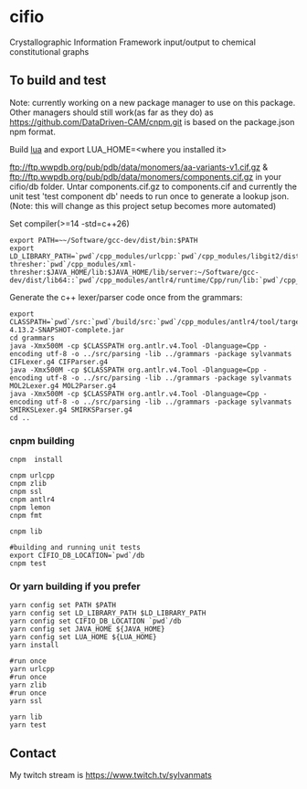 # cifio
Crystallographic Information Framework input/output to chemical constitutional graphs



## To build and test

Note: currently working on a new package manager to use on this package.  Other managers should still 
work(as far as they do) as https://github.com/DataDriven-CAM/cnpm.git is based on the package.json npm format.


Build [lua](http://www.lua.org/) and export LUA_HOME=&lt;where you installed it>

ftp://ftp.wwpdb.org/pub/pdb/data/monomers/aa-variants-v1.cif.gz & ftp://ftp.wwpdb.org/pub/pdb/data/monomers/components.cif.gz in your cifio/db folder. Untar
components.cif.gz to components.cif and currently the unit test 'test component db' needs to run once 
to generate a lookup json.
(Note: this will change as this project setup becomes more automated)


Set compiler(>=14 -std=c++26)

```
export PATH=~~/Software/gcc-dev/dist/bin:$PATH
export LD_LIBRARY_PATH=`pwd`/cpp_modules/urlcpp:`pwd`/cpp_modules/libgit2/dist/lib:`pwd`:`pwd`/cpp_modules/json-thresher:`pwd`/cpp_modules/xml-thresher:$JAVA_HOME/lib:$JAVA_HOME/lib/server:~/Software/gcc-dev/dist/lib64::`pwd`/cpp_modules/antlr4/runtime/Cpp/run/lib:`pwd`/cpp_modules/urlcpp:`pwd`/cpp_modules/openssl/openssl/lib64:`pwd`/cpp_modules/zlib/dist/lib:$LD_LIBRARY_PATH
```

Generate the c++ lexer/parser code once from the grammars:

```
export CLASSPATH=`pwd`/src:`pwd`/build/src:`pwd`/cpp_modules/antlr4/tool/target/antlr4-4.13.2-SNAPSHOT-complete.jar
cd grammars
java -Xmx500M -cp $CLASSPATH org.antlr.v4.Tool -Dlanguage=Cpp -encoding utf-8 -o ../src/parsing -lib ../grammars -package sylvanmats CIFLexer.g4 CIFParser.g4
java -Xmx500M -cp $CLASSPATH org.antlr.v4.Tool -Dlanguage=Cpp -encoding utf-8 -o ../src/parsing -lib ../grammars -package sylvanmats MOL2Lexer.g4 MOL2Parser.g4
java -Xmx500M -cp $CLASSPATH org.antlr.v4.Tool -Dlanguage=Cpp -encoding utf-8 -o ../src/parsing -lib ../grammars -package sylvanmats SMIRKSLexer.g4 SMIRKSParser.g4
cd ..
```

### cnpm building

```
cnpm  install

cnpm urlcpp
cnpm zlib
cnpm ssl
cnpm antlr4
cnpm lemon
cnpm fmt

cnpm lib

#building and running unit tests
export CIFIO_DB_LOCATION=`pwd`/db
cnpm test

```

### Or yarn building if you prefer

```
yarn config set PATH $PATH
yarn config set LD_LIBRARY_PATH $LD_LIBRARY_PATH
yarn config set CIFIO_DB_LOCATION `pwd`/db
yarn config set JAVA_HOME ${JAVA_HOME}
yarn config set LUA_HOME ${LUA_HOME}
yarn install

#run once
yarn urlcpp
#run once
yarn zlib
#run once
yarn ssl

yarn lib
yarn test
```

## Contact

My twitch stream is https://www.twitch.tv/sylvanmats